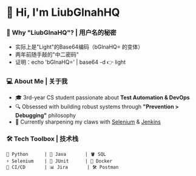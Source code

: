 # 👋 Hi, I'm LiubGlnahHQ 

### 🤔 **Why "LiubGlnaHQ"? | 用户名的秘密**
- 实际上是"Light"的Base64编码（bGlnaHQ= 的变体）
- 两年前随手敲的"中二密码"
- 证明：echo 'bGlnaHQ=' | base64 -d 👉 light

### 💻 **About Me | 关于我**
- 🎓 3rd-year CS student passionate about **Test Automation & DevOps**  
- 🔍 Obsessed with building robust systems through **"Prevention > Debugging"** philosophy  
- 🌱 Currently sharpening my claws with [Selenium](https://www.selenium.dev/) & [Jenkins](https://www.jenkins.io/)  

### 🛠️ **Tech Toolbox | 技术栈**
```text
🐍 Python      | 🍵 Java       | 🪣 SQL
⚡ Selenium    | 🧪 JUnit      | 🐳 Docker
🔗 CI/CD       | 📊 Jira       | 🛠️ Postman
